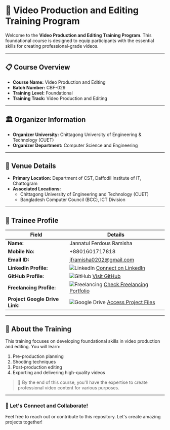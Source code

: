 # 🎥 Video Production and Editing Training Program  

Welcome to the **Video Production and Editing Training Program**. This foundational course is designed to equip participants with the essential skills for creating professional-grade videos.  

---

## 📋 Course Overview  
- **Course Name:** Video Production and Editing  
- **Batch Number:** CBF-029  
- **Training Level:** Foundational  
- **Training Track:** Video Production and Editing  

---

## 🏛 Organizer Information  
- **Organizer University:** Chittagong University of Engineering & Technology (CUET)  
- **Organizer Department:** Computer Science and Engineering  

---

## 📍 Venue Details  
- **Primary Location:** Department of CST, Daffodil Institute of IT, Chattogram  
- **Associated Locations:**  
  - Chittagong University of Engineering and Technology (CUET)  
  - Bangladesh Computer Council (BCC), ICT Division  

---

## 👤 Trainee Profile  

| Field                   | Details                                                                 |
|-------------------------|-------------------------------------------------------------------------|
| **Name:**               | Jannatul Ferdous Ramisha                                                          |
| **Mobile No:**          | +8801601717818                                                           |
| **Email ID:**           | jframisha0202@gmail.com                                                   |
| **LinkedIn Profile:**   | ![LinkedIn](https://img.shields.io/badge/LinkedIn-Connect-blue?logo=linkedin) [Connect on LinkedIn](https://bd.linkedin.com/in/jannatulferdousgd) |
| **GitHub Profile:**     | ![GitHub](https://img.shields.io/badge/GitHub-Follow-black?logo=github) [Visit GitHub](https://github.com/ramisa80) |
| **Freelancing Profile:**| ![Freelancing](https://img.shields.io/badge/Freelancing-Portfolio-green) [Check Freelancing Portfolio](https://www.fiverr.com/jannatulasha) |
| **Project Google Drive Link:** | ![Google Drive](https://img.shields.io/badge/Google%20Drive-Projects-yellowgreen?logo=google-drive) [Access Project Files](https://drive.google.com/drive/folders/17DED_0sIlfC7MsUg1OaMUT1FotfPHYl4?usp=sharing) |

---

## 🚀 About the Training  
This training focuses on developing foundational skills in video production and editing. You will learn:  
1. Pre-production planning  
2. Shooting techniques  
3. Post-production editing  
4. Exporting and delivering high-quality videos  

> 🎯 By the end of this course, you'll have the expertise to create professional video content for various purposes.  

---

### 🎉 Let's Connect and Collaborate!  
Feel free to reach out or contribute to this repository. Let's create amazing projects together!  
